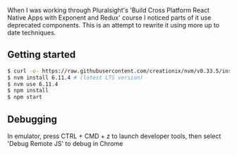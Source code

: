 When I was working through Pluralsight's 'Build Cross Platform React Native Apps with Exponent and Redux' course I
noticed parts of it use deprecated components. This is an attempt to rewrite it using more up to date techniques.

## Getting started

```bash
$ curl -o- https://raw.githubusercontent.com/creationix/nvm/v0.33.5/install.sh | bash
$ nvm install 6.11.4 # (latest LTS version)
$ nvm use 6.11.4
$ npm install
$ npm start
```

## Debugging
In emulator, press CTRL + CMD + z to launch developer tools, then select 'Debug Remote JS' to debug in Chrome
